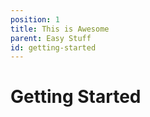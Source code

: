```yaml
---
position: 1
title: This is Awesome
parent: Easy Stuff
id: getting-started
---
```


# Getting Started